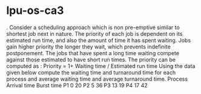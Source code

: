 # lpu-os-ca3
.  Consider a scheduling approach which is non pre-emptive similar to shortest job next in nature. The priority of each job is dependent on its estimated run time, and also the amount of time it has spent waiting. Jobs gain higher priority the longer they wait, which prevents indefinite postponement. The jobs that have spent a long time waiting compete against those estimated to have short run times. The priority can be computed as :
Priority = 1+ Waiting time / Estimated run time
Using the data given below compute the waiting time and turnaround time for each process and average waiting time and average turnaround time.
Process	Arrival time	Burst time
P1	0	20
P2	5	36
P3	13	19
P4	17	42
